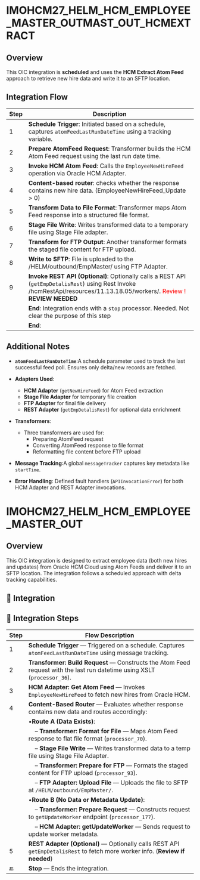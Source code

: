 # IMOHCM27_HELM_HCM_EMPLOYEE_MASTER_OUTMAST_OUT_HCMEXTRACT
## Overview
This OIC integration is **scheduled** and uses the **HCM Extract Atom Feed** approach to retrieve new hire data and write it to an SFTP location.

## Integration Flow
| Step  | Description                                                                                                                                        |
| ----- | -------------------------------------------------------------------------------------------------------------------------------------------------- |
| 1 | **Schedule Trigger**: Initiated based on a schedule, captures `atomFeedLastRunDateTime` using a tracking variable.       |
| 2 | **Prepare AtomFeed Request**: Transformer builds the HCM Atom Feed request using the last run date time.                       |
| 3 | **Invoke HCM Atom Feed**: Calls the `EmployeeNewHireFeed` operation via Oracle HCM Adapter.                           |
| 4 | **Content-based router**: checks whether the response contains new hire data. (EmployeeNewHireFeed_Update > 0)                        |
| 5 | **Transform Data to File Format**: Transformer maps Atom Feed response into a structured file format.                     |
| 6 | **Stage File Write**: Writes transformed data to a temporary file using Stage File adapter.                               |
| 7 | **Transform for FTP Output**: Another transformer formats the staged file content for FTP upload.                         |
| 8 | **Write to SFTP**: File is uploaded to the /HELM/outbound/EmpMaster/ using FTP Adapter.                                  |
| 9 | **Invoke REST API (Optional)**: Optionally calls a REST API (`getEmpDetalisRest`) using Rest Invoke /hcmRestApi/resources/11.13.18.05/workers/.  <font color='red'>Review !</font> **REVIEW NEEDED**
|    | **End**: Integration ends with a `stop` processor.   Needed. Not clear the purpose of this step</font>
|    | **End**:                                                                                      |

## Additional Notes

- **`atomFeedLastRunDateTime`**:A schedule parameter used to track the last successful feed poll. Ensures only delta/new records are fetched.
- **Adapters Used**:

  - **HCM Adapter** (`getNewHireFeed`) for Atom Feed extraction
  - **Stage File Adapter** for temporary file creation
  - **FTP Adapter** for final file delivery
  - **REST Adapter** (`getEmpDetalisRest`) for optional data enrichment
- **Transformers**:
  - Three transformers are used for:
    - Preparing AtomFeed request
    - Converting AtomFeed response to file format
    - Reformatting file content before FTP upload
- **Message Tracking**:A global `messageTracker` captures key metadata like `startTime`.
- **Error Handling**:
  Defined fault handlers (`APIInvocationError`) for both HCM Adapter and REST Adapter invocations.

# IMOHCM27_HELM_HCM_EMPLOYEE_MASTER_OUT
## Overview
This OIC integration is designed to extract employee data (both new hires and updates) from Oracle HCM Cloud using Atom Feeds and deliver it to an SFTP location. The integration follows a scheduled approach with delta tracking capabilities.

## 🧭 Integration 

## 🧭 Integration Steps

| Step  | Flow Description                                                                                                                             |
| ----- | -------------------------------------------------------------------------------------------------------------------------------------------- |
| 1 | **Schedule Trigger** — Triggered on a schedule. Captures `atomFeedLastRunDateTime` using message tracking.                          |
| 2 | **Transformer: Build Request** — Constructs the Atom Feed request with the last run datetime using XSLT (`processor_36`).           |
| 3 | **HCM Adapter: Get Atom Feed** — Invokes `EmployeeNewHireFeed` to fetch new hires from Oracle HCM.                                  |
| 4 | **Content-Based Router** — Evaluates whether response contains new data and routes accordingly:                                       |
|       | •**Route A (Data Exists)**:                                                                                                           |
|       | &nbsp;&nbsp;&nbsp;&nbsp;– **Transformer: Format for File** — Maps Atom Feed response to flat file format (`processor_70`).         |
|       | &nbsp;&nbsp;&nbsp;&nbsp;– **Stage File Write** — Writes transformed data to a temp file using Stage File Adapter.                    |
|       | &nbsp;&nbsp;&nbsp;&nbsp;– **Transformer: Prepare for FTP** — Formats the staged content for FTP upload (`processor_93`).           |
|       | &nbsp;&nbsp;&nbsp;&nbsp;– **FTP Adapter: Upload File** — Uploads the file to SFTP at `/HELM/outbound/EmpMaster/`.                  |
|       | •**Route B (No Data or Metadata Update)**:                                                                                            |
|       | &nbsp;&nbsp;&nbsp;&nbsp;– **Transformer: Prepare Request** — Constructs request to `getUpdateWorker` endpoint (`processor_177`). |
|       | &nbsp;&nbsp;&nbsp;&nbsp;– **HCM Adapter: getUpdateWorker** — Sends request to update worker metadata.                                |
| 5 | **REST Adapter (Optional)** — Optionally calls REST API `getEmpDetalisRest` to fetch more worker info. (**Review if needed**) |
| 🔚    | **Stop** — Ends the integration.                                                                                                      |
<!--stackedit_data:
eyJoaXN0b3J5IjpbLTE0Nzg2Njk4MzksMTMyNTQ3OTkwLC0xMD
g5NjQ1NTgzLDEyNTUwNjQxMjQsLTExNjMwMTcxMzcsMzYwMDgz
NDQyLC0xMDc4MjYwNzA1LC0xMTE0ODc2NjUxLC02MjIxNDQ3MT
FdfQ==
-->